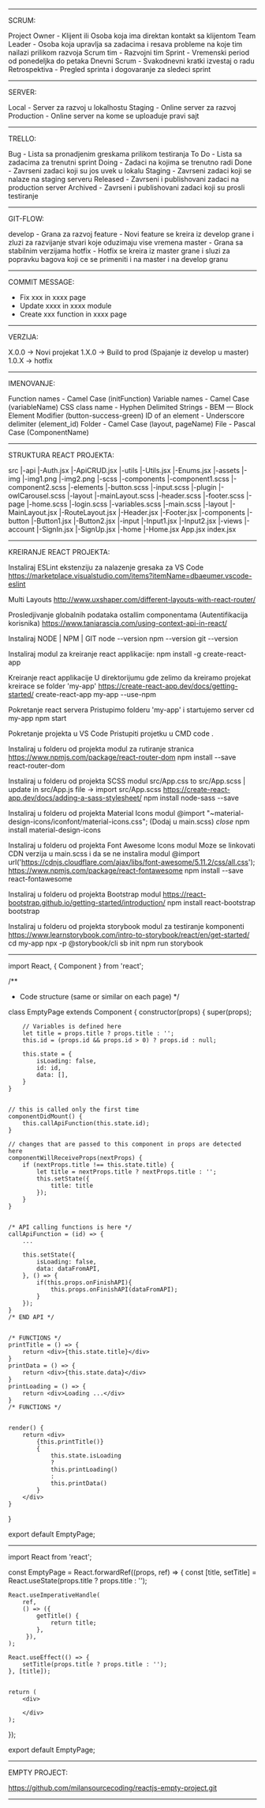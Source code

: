 --------------------------------------------------------------------------------------------------------------------------
SCRUM:

Project Owner	- Klijent ili Osoba koja ima direktan kontakt sa klijentom
Team Leader		- Osoba koja upravlja sa zadacima i resava probleme na koje tim nailazi prilikom razvoja
Scrum tim		- Razvojni tim
Sprint			- Vremenski period od ponedeljka do petaka
Dnevni Scrum	- Svakodnevni kratki izvestaj o radu
Retrospektiva	- Pregled sprinta i dogovaranje za sledeci sprint

--------------------------------------------------------------------------------------------------------------------------
SERVER:

Local		- Server za razvoj u lokalhostu
Staging		- Online server za razvoj
Production	- Online server na kome se uploaduje pravi sajt

--------------------------------------------------------------------------------------------------------------------------
TRELLO:

Bug			- Lista sa pronadjenim greskama prilikom testiranja
To Do		- Lista sa zadacima za trenutni sprint
Doing		- Zadaci na kojima se trenutno radi
Done		- Zavrseni zadaci koji su jos uvek u lokalu
Staging		- Zavrseni zadaci koji se nalaze na staging serveru
Released	- Zavrseni i publishovani zadaci na production server
Archived	- Zavrseni i publishovani zadaci koji su prosli testiranje

--------------------------------------------------------------------------------------------------------------------------
GIT-FLOW:

develop	- Grana za razvoj
feature	- Novi feature se kreira iz develop grane i zluzi za razvijanje stvari koje oduzimaju vise vremena
master	- Grana sa stabilnim verzijama
hotfix	- Hotfix se kreira iz master grane i sluzi za popravku bagova koji ce se primeniti i na master i na develop granu

--------------------------------------------------------------------------------------------------------------------------
COMMIT MESSAGE:

- Fix xxx in xxxx page
- Update xxxx in xxxx module
- Create xxx function in xxxx page

--------------------------------------------------------------------------------------------------------------------------
VERZIJA:

X.0.0 -> Novi projekat
1.X.0 -> Build to prod (Spajanje iz develop u master)
1.0.X -> hotfix

--------------------------------------------------------------------------------------------------------------------------
IMENOVANJE:

Function names		- Camel Case (initFunction)
Variable names		- Camel Case (variableName)
CSS class name		- Hyphen Delimited Strings - BEM — Block Element Modifier (button-success-green)
ID of an element	- Underscore delimiter (element_id)
Folder				- Camel Case (layout, pageName)
File				- Pascal Case (ComponentName)

--------------------------------------------------------------------------------------------------------------------------
STRUKTURA REACT PROJEKTA:

src
 |-api
	|-Auth.jsx
	|-ApiCRUD.jsx
 |-utils
	|-Utils.jsx
	|-Enums.jsx
 |-assets
	|-img
		|-img1.png
		|-img2.png
	|-scss
		|-components
			|-component1.scss
			|-component2.scss
			|-elements
				|-button.scss
				|-input.scss
			|-plugin
				|-owlCarousel.scss
		|-layout
			|-mainLayout.scss
			|-header.scss
			|-footer.scss
		|-page
			|-home.scss
			|-login.scss
		|-variables.scss
		|-main.scss
 |-layout
	|-MainLayout.jsx
	|-RouteLayout.jsx
	|-Header.jsx
	|-Footer.jsx
 |-components
	|-button
		|-Button1.jsx
		|-Button2.jsx
	|-input
		|-Input1.jsx
		|-Input2.jsx
 |-views
	|-account
		|-SignIn.jsx
		|-SignUp.jsx
	|-home
		|-Home.jsx
App.jsx
index.jsx

--------------------------------------------------------------------------------------------------------------------------
KREIRANJE REACT PROJEKTA:


Instaliraj ESLint ekstenziju za nalazenje gresaka za VS Code
https://marketplace.visualstudio.com/items?itemName=dbaeumer.vscode-eslint

Multi Layouts
http://www.uxshaper.com/different-layouts-with-react-router/

Prosledjivanje globalnih podataka ostallim componentama (Autentifikacija korisnika)
https://www.taniarascia.com/using-context-api-in-react/



Instaliraj NODE | NPM | GIT
node --version
npm --version
git --version



Instaliraj modul za kreiranje react applikacije:
npm install -g create-react-app

Kreiranje react applikacije
U direktorijumu gde zelimo da kreiramo projekat kreirace se folder 'my-app'
https://create-react-app.dev/docs/getting-started/
create-react-app my-app --use-npm

Pokretanje react servera
Pristupimo folderu 'my-app' i startujemo server
cd my-app
npm start

Pokretanje projekta u VS Code
Pristupiti projetku u CMD
code .



Instaliraj u folderu od projekta modul za rutiranje stranica
https://www.npmjs.com/package/react-router-dom
npm install --save react-router-dom

Instaliraj u folderu od projekta SCSS modul
src/App.css to src/App.scss | update in src/App.js file -> import src/App.scss
https://create-react-app.dev/docs/adding-a-sass-stylesheet/
npm install node-sass --save

Instaliraj u folderu od projekta Material Icons modul
@import "~material-design-icons/iconfont/material-icons.css"; (Dodaj u main.scss)
<i className='material-icons'>close</i>
npm install material-design-icons

Instaliraj u folderu od projekta Font Awesome Icons modul
Moze se linkovati CDN verzija u main.scss i da se ne instalira modul
@import url('https://cdnjs.cloudflare.com/ajax/libs/font-awesome/5.11.2/css/all.css');
https://www.npmjs.com/package/react-fontawesome
npm install --save react-fontawesome

Instaliraj u folderu od projekta Bootstrap modul
https://react-bootstrap.github.io/getting-started/introduction/
npm install react-bootstrap bootstrap

Instaliraj u folderu od projekta storybook modul za testiranje komponenti
https://www.learnstorybook.com/intro-to-storybook/react/en/get-started/
cd my-app
npx -p @storybook/cli sb init
npm run storybook

--------------------------------------------------------------------------------------------------------------------------

import React, { Component } from 'react';

/**
 * Code structure (same or similar on each page)
 */
 
class EmptyPage extends Component {
    constructor(props) {
        super(props);
        
		// Variables is defined here
		let title = props.title ? props.title : '';
		this.id = (props.id && props.id > 0) ? props.id : null;
	  
		this.state = {
			isLoading: false,
			id: id,
			data: [],
		}
    }


	// this is called only the first time
	componentDidMount() {
        this.callApiFunction(this.state.id);
    }
	
	// changes that are passed to this component in props are detected here
	componentWillReceiveProps(nextProps) {
		if (nextProps.title !== this.state.title) {
			let title = nextProps.title ? nextProps.title : '';
			this.setState({
				title: title
			});
		}
	}
    
	
	/* API calling functions is here */
	callApiFunction = (id) => {
		...
		
		this.setState({
			isLoading: false,
			data: dataFromAPI,
		}, () => {
			if(this.props.onFinishAPI){
				this.props.onFinishAPI(dataFromAPI);
			}
		});
	}
	/* END API */
	
	
	/* FUNCTIONS */
	printTitle = () => {
		return <div>{this.state.title}</div>
	}
	printData = () => {
		return <div>{this.state.data}</div>
	}
	printLoading = () => {
		return <div>Loading ...</div>
	}
	/* FUNCTIONS */
	
	
    render() {
        return <div>
            {this.printTitle()}
            {
				this.state.isLoading 
				?
				this.printLoading()
				:
				this.printData()
			}
        </div>
    }
}

export default EmptyPage;

--------------------------------------------------------------------------------------------------------------------------

import React from 'react';


const EmptyPage = React.forwardRef((props, ref) => {
    const [title, setTitle] = React.useState(props.title ? props.title : '');
	
	React.useImperativeHandle(
        ref,
        () => ({
            getTitle() {
                return title;
            },
         }),
    );
	
    React.useEffect(() => {
        setTitle(props.title ? props.title : '');
    }, [title]);


    return (
        <div>
            
        </div>
    );
});


export default EmptyPage;

--------------------------------------------------------------------------------------------------------------------------
EMPTY PROJECT:

https://github.com/milansourcecoding/reactjs-empty-project.git

--------------------------------------------------------------------------------------------------------------------------